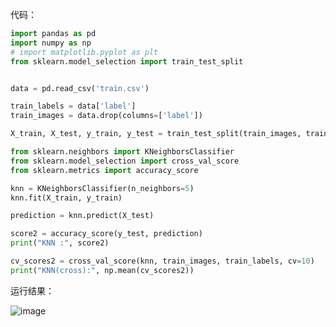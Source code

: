 代码：
```python
import pandas as pd
import numpy as np
# import matplotlib.pyplot as plt
from sklearn.model_selection import train_test_split


data = pd.read_csv('train.csv')

train_labels = data['label']
train_images = data.drop(columns=['label'])

X_train, X_test, y_train, y_test = train_test_split(train_images, train_labels, test_size=0.25)

from sklearn.neighbors import KNeighborsClassifier
from sklearn.model_selection import cross_val_score
from sklearn.metrics import accuracy_score

knn = KNeighborsClassifier(n_neighbors=5)
knn.fit(X_train, y_train)

prediction = knn.predict(X_test)

score2 = accuracy_score(y_test, prediction)
print("KNN :", score2)

cv_scores2 = cross_val_score(knn, train_images, train_labels, cv=10)
print("KNN(cross):", np.mean(cv_scores2))
```

运行结果：

![image](https://user-images.githubusercontent.com/116483698/225035566-d698132b-630e-4387-b61f-bc7078e9b5cc.png)
